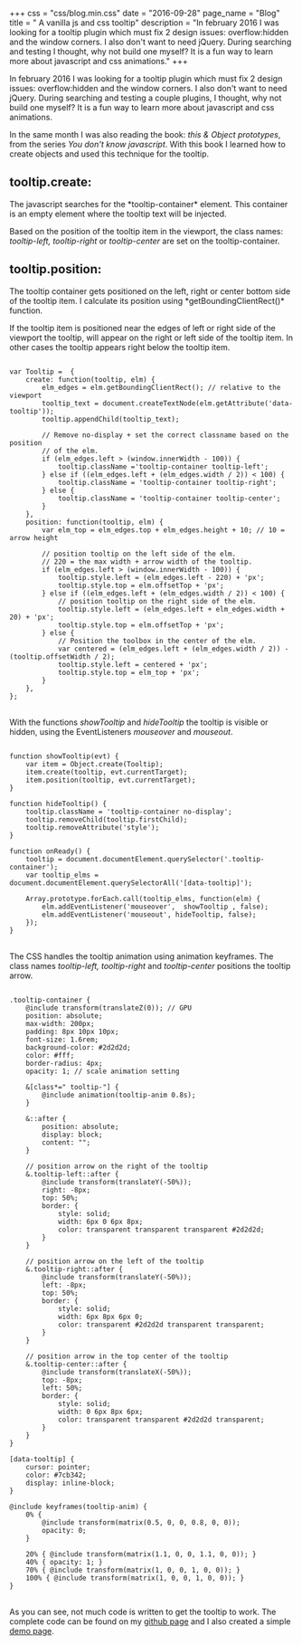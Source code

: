 +++
css = "css/blog.min.css"
date = "2016-09-28"
page_name = "Blog"
title = " A vanilla js and css tooltip"
description = "In february 2016 I was looking for a tooltip plugin which must fix 2 design issues: overflow:hidden and the window corners. I also don't want to need jQuery. During searching and testing I thought, why not build one myself? It is a fun way to learn more about javascript and css animations."
+++

In february 2016 I was looking for a tooltip plugin which must fix 2 design
issues: overflow:hidden and the window corners. I also don't want to need jQuery.
During searching and testing a couple plugins, I thought, why not build one myself?
It is a fun way to learn more about javascript and css animations.

In the same month I was also reading the book: *this & Object prototypes*, from
the series *You don't know javascript*. With this book I learned how to create
objects and used this technique for the tooltip.

<h2>tooltip.create:</h2>
The javascript searches for the *tooltip-container* element.
This container is an empty element where the tooltip text will be injected.

Based on the position of the tooltip item in the viewport, the class names:
*tooltip-left, tooltip-right* or *tooltip-center* are set on the tooltip-container.

<h2>tooltip.position:</h2>
The tooltip container gets positioned on the left, right or center bottom side
of the tooltip item. I calculate its position using *getBoundingClientRect()* function.

If the tooltip item is positioned near the edges of left or right side of the viewport
the tooltip, will appear on the right or left side of the tooltip item. In
other cases the tooltip appears right below the tooltip item.

<pre rel="Javascript">
<code class="javascript">
var Tooltip =  {
    create: function(tooltip, elm) {
        elm_edges = elm.getBoundingClientRect(); // relative to the viewport
        tooltip_text = document.createTextNode(elm.getAttribute('data-tooltip'));
        tooltip.appendChild(tooltip_text);

        // Remove no-display + set the correct classname based on the position
        // of the elm.
        if (elm_edges.left > (window.innerWidth - 100)) {
            tooltip.className ='tooltip-container tooltip-left';
        } else if ((elm_edges.left + (elm_edges.width / 2)) < 100) {
            tooltip.className = 'tooltip-container tooltip-right';
        } else {
            tooltip.className = 'tooltip-container tooltip-center';
        }
    },
    position: function(tooltip, elm) {
        var elm_top = elm_edges.top + elm_edges.height + 10; // 10 = arrow height

        // position tooltip on the left side of the elm.
        // 220 = the max width + arrow width of the tooltip.
        if (elm_edges.left > (window.innerWidth - 100)) {
            tooltip.style.left = (elm_edges.left - 220) + 'px';
            tooltip.style.top = elm.offsetTop + 'px';
        } else if ((elm_edges.left + (elm_edges.width / 2)) < 100) {
            // position tooltip on the right side of the elm.
            tooltip.style.left = (elm_edges.left + elm_edges.width + 20) + 'px';
            tooltip.style.top = elm.offsetTop + 'px';
        } else {
            // Position the toolbox in the center of the elm.
            var centered = (elm_edges.left + (elm_edges.width / 2)) - (tooltip.offsetWidth / 2);
            tooltip.style.left = centered + 'px';
            tooltip.style.top = elm_top + 'px';
        }
    },
};
</code>
</pre>

With the functions *showTooltip* and *hideTooltip* the tooltip is visible or
hidden, using the EventListeners *mouseover* and *mouseout*.

<pre rel="Javascript">
<code class="Javascript">
function showTooltip(evt) {
    var item = Object.create(Tooltip);
    item.create(tooltip, evt.currentTarget);
    item.position(tooltip, evt.currentTarget);
}

function hideTooltip() {
    tooltip.className = 'tooltip-container no-display';
    tooltip.removeChild(tooltip.firstChild);
    tooltip.removeAttribute('style');
}

function onReady() {
    tooltip = document.documentElement.querySelector('.tooltip-container');
    var tooltip_elms = document.documentElement.querySelectorAll('[data-tooltip]');

    Array.prototype.forEach.call(tooltip_elms, function(elm) {
        elm.addEventListener('mouseover',  showTooltip , false);
        elm.addEventListener('mouseout', hideTooltip, false);
    });
}
</code>
</pre>

The CSS handles the tooltip animation using animation keyframes.
The class names *tooltip-left, tooltip-right* and *tooltip-center* positions the
tooltip arrow.

<pre rel="SCSS">
<code class="scss">
.tooltip-container {
    @include transform(translateZ(0)); // GPU
    position: absolute;
    max-width: 200px;
    padding: 8px 10px 10px;
    font-size: 1.6rem;
    background-color: #2d2d2d;
    color: #fff;
    border-radius: 4px;
    opacity: 1; // scale animation setting

    &[class*=" tooltip-"] {
        @include animation(tooltip-anim 0.8s);
    }

    &::after {
        position: absolute;
        display: block;
        content: "";
    }

    // position arrow on the right of the tooltip
    &.tooltip-left::after {
        @include transform(translateY(-50%));
        right: -8px;
        top: 50%;
        border: {
            style: solid;
            width: 6px 0 6px 8px;
            color: transparent transparent transparent #2d2d2d;
        }
    }

    // position arrow on the left of the tooltip
    &.tooltip-right::after {
        @include transform(translateY(-50%));
        left: -8px;
        top: 50%;
        border: {
            style: solid;
            width: 6px 8px 6px 0;
            color: transparent #2d2d2d transparent transparent;
        }
    }

    // position arrow in the top center of the tooltip
    &.tooltip-center::after {
        @include transform(translateX(-50%));
        top: -8px;
        left: 50%;
        border: {
            style: solid;
            width: 0 6px 8px 6px;
            color: transparent transparent #2d2d2d transparent;
        }
    }
}

[data-tooltip] {
    cursor: pointer;
    color: #7cb342;
    display: inline-block;
}

@include keyframes(tooltip-anim) {
    0% {
        @include transform(matrix(0.5, 0, 0, 0.8, 0, 0));
        opacity: 0;
    }

    20% { @include transform(matrix(1.1, 0, 0, 1.1, 0, 0)); }
    40% { opacity: 1; }
    70% { @include transform(matrix(1, 0, 0, 1, 0, 0)); }
    100% { @include transform(matrix(1, 0, 0, 1, 0, 0)); }
}
</code>
</pre>

As you can see, not much code is written to get the tooltip to work. The complete
code can be found on my <a href="https://github.com/mirelvt/js-css-tooltip">github page</a>
and I also created a simple <a href="http://www.mirellavanteulingen.nl/demos/tooltip/">demo page</a>.
